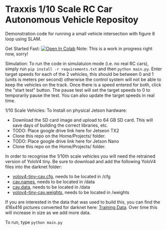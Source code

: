 # Traxxis 1/10 Scale RC Car Autonomous Vehicle Repositoy
Demonstration code for running a small vehicle intersection with figure 8 loop using SLAM.

Get Started Fast:
[![Open In Colab](https://colab.research.google.com/assets/colab-badge.svg)](https://colab.research.google.com/github/eandert/One_Tenth_Scale_Autonomous_Vehicle/blob/devel/colab_tutorial.ipynb)
Note: This is a work in progress right now, sorry!

Simulation:
To run the code in simulatuion mode (i.e. no real RC cars), simply run `pip install -r requirements.txt` and then `python main.py`. Enter target speeds for each of the 2 vehicles, this should be between 0 and 1 (units is meters per second) otherwise the control system will not be able to keep the vehicles on the track. Once there is a speed entered for both, click the "start test" button. The pause test will set the target speeds to 0 to temporarily pause the test. You can also update the target speeds in real time.

1/10 Scale Vehicles:
To Install on physical Jetson hardware:
 * Download the SD card image and upload to 64 GB SD card. This will save days of building the correct libraries, etc. 
 * TODO: Place google drive link here for Jetseon TX2
 * Clone this repo on the Home/Projects/ folder.
 * TODO: Place google drive link here for Jetson Nano
 * Clone this repo on the Home/Projects/ folder.

In order to recognise the 1/10th scale vehicles you will need the retrained version of YoloV4 tiny. Be sure to download and add the following YoloV4 files into the darknet folder: 
 * [yolov4-tiny-cav.cfg](https://drive.google.com/file/d/1yMQntYWsVbJ8h7x0r0Hv5y34o2IGRVJ2/view?usp=sharing), needs to be located in /cfg
 * [cav.names](https://drive.google.com/file/d/1hP7bfu5Ei-5w1cub5-vZJ-96mx0LLVMY/view?usp=sharing), needs to be located in /data
 * [cav.data](https://drive.google.com/file/d/1jcEDFQ5n56Hq5tWJXXZ5N3Pg-p9qjq9t/view?usp=sharing), needs to be located in /data
 * [yolov4-tiny-cav.weights](https://drive.google.com/file/d/1g8r59Xcn5-n6jpc2ZjQdv-1jsLAiKN9w/view?usp=sharing), needs to be located in /weights

If you are interested in the data that was used to build this, you can find the 416x416 pictures converted for darknet here: [Training Data](https://drive.google.com/drive/folders/1pw01WHVJSjuO1fQmrj9-hd2wD756w0JB?usp=sharing). Over time this will increase in size as we add more data.

To run, type `python main.py`
